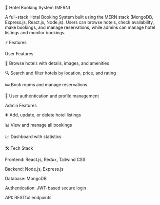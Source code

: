🏨 Hotel Booking System (MERN)

A full-stack Hotel Booking System built using the MERN stack (MongoDB, Express.js, React.js, Node.js). Users can browse hotels, check availability, make bookings, and manage reservations, while admins can manage hotel listings and monitor bookings.

⚡ Features

User Features

🏨 Browse hotels with details, images, and amenities

🔍 Search and filter hotels by location, price, and rating

🛏️ Book rooms and manage reservations

👤 User authentication and profile management

Admin Features

➕ Add, update, or delete hotel listings

📊 View and manage all bookings

📈 Dashboard with statistics

🛠️ Tech Stack

Frontend: React.js, Redux, Tailwind CSS

Backend: Node.js, Express.js

Database: MongoDB

Authentication: JWT-based secure login

API: RESTful endpoints

